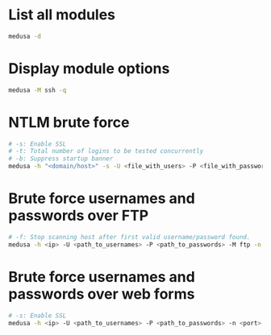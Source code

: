 # List all modules
```sh
medusa -d
```

# Display module options
```sh
medusa -M ssh -q
```

# NTLM brute force
```sh
# -s: Enable SSL
# -t: Total number of logins to be tested concurrently
# -b: Suppress startup banner
medusa -h "<domain/host>" -s -U <file_with_users> -P <file_with_passwords> -M http -m AUTH:NTLM -m DIR:"<directory>" -m DOMAIN:"<domain_of_users>" -t 10 -b -O <output_files>
```

# Brute force usernames and passwords over FTP
```sh
# -f: Stop scanning host after first valid username/password found.
medusa -h <ip> -U <path_to_usernames> -P <path_to_passwords> -M ftp -n <port> -e ns -f -t 4
```

# Brute force usernames and passwords over web forms
```sh
# -s: Enable SSL
medusa -h <ip> -U <path_to_usernames> -P <path_to_passwords> -n <port> -e ns -M web-form -m FORM:"/login.php" -m DENY-SIGNAL:"Incorrect information" -m FORM-DATA:"POST?Username=&Password=&Submit=Login"
```
